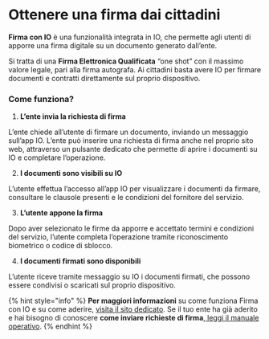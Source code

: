# Ottenere una firma dai cittadini

**Firma con IO** è una funzionalità integrata in IO, che permette agli utenti di apporre una firma digitale su un documento generato dall’ente.&#x20;

Si tratta di una **Firma Elettronica Qualificata** “one shot” con il massimo valore legale, pari alla firma autografa. Ai cittadini basta avere IO per firmare documenti e contratti direttamente sul proprio dispositivo.

### **Come funziona?**

1. **L’ente invia la richiesta di firma**

L’ente chiede all’utente di firmare un documento, inviando un messaggio sull’app IO. L’ente può inserire una richiesta di firma anche nel proprio sito web, attraverso un pulsante dedicato che permette di aprire i documenti su IO e completare l’operazione.

2. **I documenti sono visibili su IO**

L’utente effettua l’accesso all’app IO per visualizzare i documenti da firmare, consultare le clausole presenti e le condizioni del fornitore del servizio.

3. **L’utente appone la firma**

Dopo aver selezionato le firme da apporre e accettato termini e condizioni del servizio, l’utente completa l’operazione tramite riconoscimento biometrico o codice di sblocco.

4. **I documenti firmati sono disponibili**

L’utente riceve tramite messaggio su IO i documenti firmati, che possono essere condivisi o scaricati sul proprio dispositivo.

{% hint style="info" %}
**Per maggiori informazioni** su come funziona Firma con IO e su come aderire, [visita il sito dedicato](https://firma.io.italia.it/). Se il tuo ente ha già aderito e hai bisogno di conoscere **come inviare richieste di firma**,[ leggi il manuale operativo](https://docs.pagopa.it/manuale-operativo-di-firma-con-io/).
{% endhint %}
